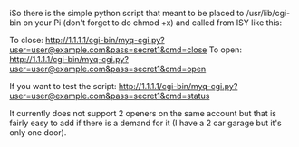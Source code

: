 iSo there is the simple python script that meant to be placed to /usr/lib/cgi-bin on your Pi (don't forget to do chmod +x) and called from ISY like this:
 
To close: http://1.1.1.1/cgi-bin/myq-cgi.py?user=user@example.com&pass=secret1&cmd=close
To open: http://1.1.1.1/cgi-bin/myq-cgi.py?user=user@example.com&pass=secret1&cmd=open

If you want to test the script:
http://1.1.1.1/cgi-bin/myq-cgi.py?user=user@example.com&pass=secret1&cmd=status

It currently does not support 2 openers on the same account but that is fairly easy to add if there is a demand for it (I have a 2 car garage but it's only one door).
